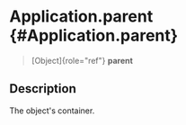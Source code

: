 Application.parent {#Application.parent}
==================

> [Object]{role="ref"} **parent**

Description
-----------

The object\'s container.
